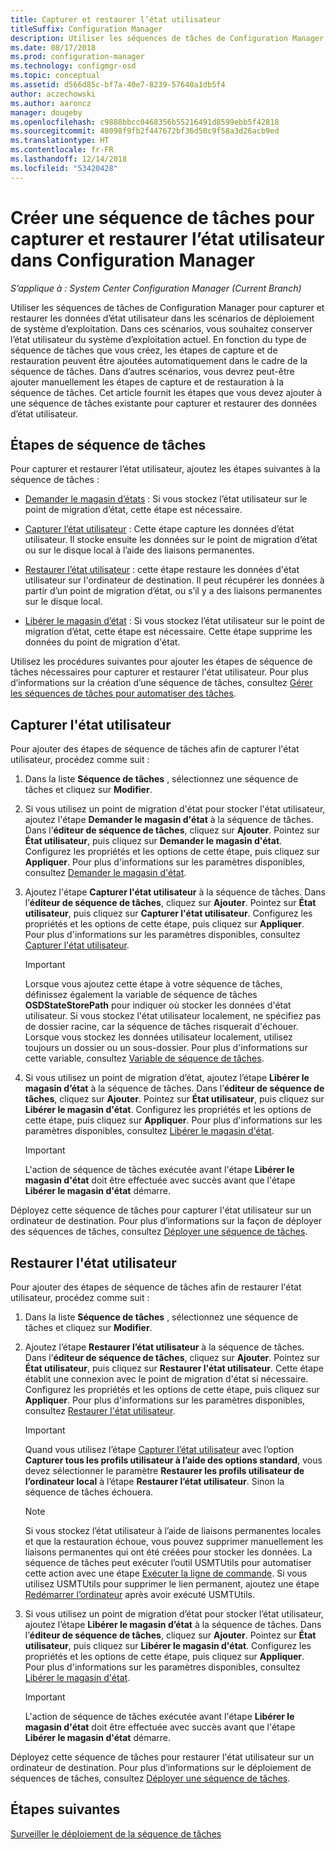 ```yaml
---
title: Capturer et restaurer l’état utilisateur
titleSuffix: Configuration Manager
description: Utiliser les séquences de tâches de Configuration Manager pour capturer et restaurer les données d’état utilisateur dans les scénarios de déploiement de système d’exploitation.
ms.date: 08/17/2018
ms.prod: configuration-manager
ms.technology: configmgr-osd
ms.topic: conceptual
ms.assetid: d566d85c-bf7a-40e7-8239-57640a1db5f4
author: aczechowski
ms.author: aaroncz
manager: dougeby
ms.openlocfilehash: c9888bbcc0468356b55216491d8599ebb5f42818
ms.sourcegitcommit: 48098f9fb2f447672bf36d50c9f58a3d26acb9ed
ms.translationtype: HT
ms.contentlocale: fr-FR
ms.lasthandoff: 12/14/2018
ms.locfileid: "53420428"
---
```

# <a name="create-a-task-sequence-to-capture-and-restore-user-state-in-configuration-manager"></a>Créer une séquence de tâches pour capturer et restaurer l’état utilisateur dans Configuration Manager

 *S’applique à : System Center Configuration Manager (Current Branch)*

 Utiliser les séquences de tâches de Configuration Manager pour capturer et restaurer les données d’état utilisateur dans les scénarios de déploiement de système d’exploitation. Dans ces scénarios, vous souhaitez conserver l’état utilisateur du système d’exploitation actuel. En fonction du type de séquence de tâches que vous créez, les étapes de capture et de restauration peuvent être ajoutées automatiquement dans le cadre de la séquence de tâches. Dans d’autres scénarios, vous devrez peut-être ajouter manuellement les étapes de capture et de restauration à la séquence de tâches. Cet article fournit les étapes que vous devez ajouter à une séquence de tâches existante pour capturer et restaurer des données d’état utilisateur.  



## <a name="task-sequence-steps"></a>Étapes de séquence de tâches  

 Pour capturer et restaurer l’état utilisateur, ajoutez les étapes suivantes à la séquence de tâches :  

 - [Demander le magasin d’états](/sccm/osd/understand/task-sequence-steps#BKMK_RequestStateStore) : Si vous stockez l’état utilisateur sur le point de migration d’état, cette étape est nécessaire.  

- [Capturer l’état utilisateur](/sccm/osd/understand/task-sequence-steps#BKMK_CaptureUserState) : Cette étape capture les données d’état utilisateur. Il stocke ensuite les données sur le point de migration d’état ou sur le disque local à l’aide des liaisons permanentes.  

- [Restaurer l’état utilisateur](/sccm/osd/understand/task-sequence-steps#BKMK_RestoreUserState) : cette étape restaure les données d'état utilisateur sur l'ordinateur de destination. Il peut récupérer les données à partir d’un point de migration d’état, ou s’il y a des liaisons permanentes sur le disque local.  

- [Libérer le magasin d’état](/sccm/osd/understand/task-sequence-steps#BKMK_ReleaseStateStore) : Si vous stockez l’état utilisateur sur le point de migration d’état, cette étape est nécessaire. Cette étape supprime les données du point de migration d'état.  


 Utilisez les procédures suivantes pour ajouter les étapes de séquence de tâches nécessaires pour capturer et restaurer l'état utilisateur. Pour plus d’informations sur la création d’une séquence de tâches, consultez [Gérer les séquences de tâches pour automatiser des tâches](/sccm/osd/deploy-use/manage-task-sequences-to-automate-tasks).  



## <a name="capture-the-user-state"></a>Capturer l'état utilisateur  

 Pour ajouter des étapes de séquence de tâches afin de capturer l'état utilisateur, procédez comme suit :

1.  Dans la liste **Séquence de tâches** , sélectionnez une séquence de tâches et cliquez sur **Modifier**.  

2.  Si vous utilisez un point de migration d'état pour stocker l'état utilisateur, ajoutez l'étape **Demander le magasin d'état** à la séquence de tâches. Dans l’**éditeur de séquence de tâches**, cliquez sur **Ajouter**. Pointez sur **État utilisateur**, puis cliquez sur **Demander le magasin d'état**. Configurez les propriétés et les options de cette étape, puis cliquez sur **Appliquer**. Pour plus d'informations sur les paramètres disponibles, consultez [Demander le magasin d'état](/sccm/osd/understand/task-sequence-steps#BKMK_RequestStateStore).  

3.  Ajoutez l'étape **Capturer l'état utilisateur** à la séquence de tâches. Dans l’**éditeur de séquence de tâches**, cliquez sur **Ajouter**. Pointez sur **État utilisateur**, puis cliquez sur **Capturer l'état utilisateur**. Configurez les propriétés et les options de cette étape, puis cliquez sur **Appliquer**. Pour plus d'informations sur les paramètres disponibles, consultez [Capturer l'état utilisateur](/sccm/osd/understand/task-sequence-steps#BKMK_CaptureUserState).  

    > [!IMPORTANT]  
    >  Lorsque vous ajoutez cette étape à votre séquence de tâches, définissez également la variable de séquence de tâches **OSDStateStorePath** pour indiquer où stocker les données d'état utilisateur. Si vous stockez l'état utilisateur localement, ne spécifiez pas de dossier racine, car la séquence de tâches risquerait d'échouer. Lorsque vous stockez les données utilisateur localement, utilisez toujours un dossier ou un sous-dossier. Pour plus d'informations sur cette variable, consultez [Variable de séquence de tâches](/sccm/osd/understand/task-sequence-variables#OSDStateStorePath).  

4.  Si vous utilisez un point de migration d’état, ajoutez l’étape **Libérer le magasin d’état** à la séquence de tâches. Dans l’**éditeur de séquence de tâches**, cliquez sur **Ajouter**. Pointez sur **État utilisateur**, puis cliquez sur **Libérer le magasin d'état**. Configurez les propriétés et les options de cette étape, puis cliquez sur **Appliquer**. Pour plus d'informations sur les paramètres disponibles, consultez [Libérer le magasin d'état](/sccm/osd/understand/task-sequence-steps#BKMK_ReleaseStateStore).  

    > [!IMPORTANT]  
    >  L'action de séquence de tâches exécutée avant l'étape **Libérer le magasin d'état** doit être effectuée avec succès avant que l'étape **Libérer le magasin d'état** démarre.  


 Déployez cette séquence de tâches pour capturer l'état utilisateur sur un ordinateur de destination. Pour plus d’informations sur la façon de déployer des séquences de tâches, consultez [Déployer une séquence de tâches](/sccm/osd/deploy-use/manage-task-sequences-to-automate-tasks#BKMK_DeployTS).  



## <a name="restore-the-user-state"></a>Restaurer l'état utilisateur  

 Pour ajouter des étapes de séquence de tâches afin de restaurer l'état utilisateur, procédez comme suit :

1. Dans la liste **Séquence de tâches** , sélectionnez une séquence de tâches et cliquez sur **Modifier**.  

2. Ajoutez l’étape **Restaurer l’état utilisateur** à la séquence de tâches. Dans l’**éditeur de séquence de tâches**, cliquez sur **Ajouter**. Pointez sur **État utilisateur**, puis cliquez sur **Restaurer l'état utilisateur**. Cette étape établit une connexion avec le point de migration d'état si nécessaire. Configurez les propriétés et les options de cette étape, puis cliquez sur **Appliquer**. Pour plus d'informations sur les paramètres disponibles, consultez [Restaurer l'état utilisateur](/sccm/osd/understand/task-sequence-steps#BKMK_RestoreUserState).  

   > [!Important]  
   >  Quand vous utilisez l’étape [Capturer l’état utilisateur](/sccm/osd/understand/task-sequence-steps#BKMK_CaptureUserState) avec l’option **Capturer tous les profils utilisateur à l’aide des options standard**, vous devez sélectionner le paramètre **Restaurer les profils utilisateur de l’ordinateur local** à l’étape **Restaurer l’état utilisateur**. Sinon la séquence de tâches échouera.  

   > [!Note]  
   > Si vous stockez l’état utilisateur à l’aide de liaisons permanentes locales et que la restauration échoue, vous pouvez supprimer manuellement les liaisons permanentes qui ont été créées pour stocker les données. La séquence de tâches peut exécuter l’outil USMTUtils pour automatiser cette action avec une étape [Exécuter la ligne de commande](/sccm/osd/understand/task-sequence-steps#BKMK_RunCommandLine). Si vous utilisez USMTUtils pour supprimer le lien permanent, ajoutez une étape [Redémarrer l’ordinateur](/sccm/osd/understand/task-sequence-steps#BKMK_RestartComputer) après avoir exécuté USMTUtils.  

3. Si vous utilisez un point de migration d’état pour stocker l’état utilisateur, ajoutez l’étape **Libérer le magasin d’état** à la séquence de tâches. Dans l’**éditeur de séquence de tâches**, cliquez sur **Ajouter**. Pointez sur **État utilisateur**, puis cliquez sur **Libérer le magasin d'état**. Configurez les propriétés et les options de cette étape, puis cliquez sur **Appliquer**. Pour plus d'informations sur les paramètres disponibles, consultez [Libérer le magasin d'état](/sccm/osd/understand/task-sequence-steps#BKMK_ReleaseStateStore).  

   > [!IMPORTANT]  
   >  L'action de séquence de tâches exécutée avant l'étape **Libérer le magasin d'état** doit être effectuée avec succès avant que l'étape **Libérer le magasin d'état** démarre.  


 Déployez cette séquence de tâches pour restaurer l'état utilisateur sur un ordinateur de destination. Pour plus d’informations sur le déploiement de séquences de tâches, consultez [Déployer une séquence de tâches](/sccm/osd/deploy-use/manage-task-sequences-to-automate-tasks#BKMK_DeployTS).  



## <a name="next-steps"></a>Étapes suivantes

[Surveiller le déploiement de la séquence de tâches](/sccm/osd/deploy-use/monitor-operating-system-deployments#BKMK_TSDeployStatus)
